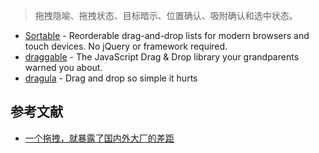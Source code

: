 > 拖拽隐喻、拖拽状态、目标暗示、位置确认、吸附确认和选中状态。

- [Sortable](https://github.com/SortableJS/Sortable) - Reorderable drag-and-drop lists for modern browsers and touch devices. No jQuery or framework required.
- [draggable](https://github.com/Shopify/draggable) - The JavaScript Drag & Drop library your grandparents warned you about.
- [dragula](https://github.com/bevacqua/dragula) - Drag and drop so simple it hurts

## 参考文献

- [一个拖拽，就暴露了国内外大厂的差距](https://zhuanlan.zhihu.com/p/505956645?utm_oi=35897751896064&utm_source=pocket_mylist)
